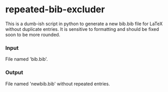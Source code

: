 # repeated-bib-excluder
This is a dumb-ish script in python to generate a new bib.bib file for LaTeX without duplicate entries. It is sensitive to formatting and should be fixed soon to be more rounded.

### Input
File named 'bib.bib'.

### Output
File named 'newbib.bib' without repeated entries.
